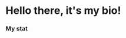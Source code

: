 # Hello there, it's my bio!

### My stat

<div id="stat" align="center">
    <img src="http://github-profile-summary-cards.vercel.app/api/cards/profile-details?username=LemonCatGod&theme=algolia" alt=""/>
    <img src="http://github-profile-summary-cards.vercel.app/api/cards/stats?username=LemonCatGod&theme=algolia" alt=""/>
     <img src="http://github-profile-summary-cards.vercel.app/api/cards/most-commit-language?username=LemonCatGod&theme=algolia" alt=""/>
</div>
